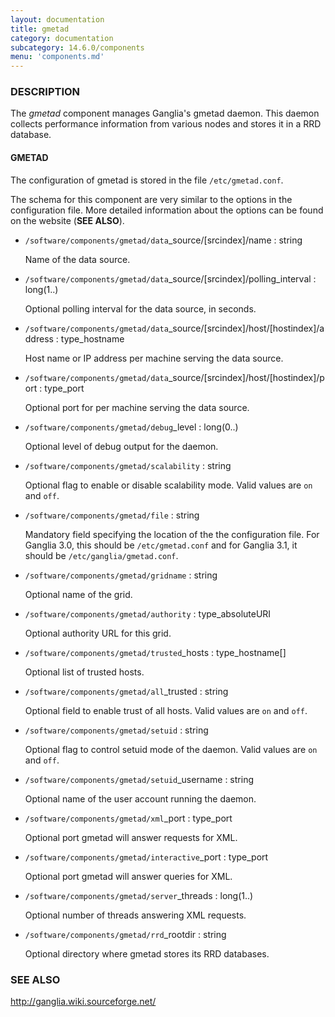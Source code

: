 ```yaml
---
layout: documentation
title: gmetad
category: documentation
subcategory: 14.6.0/components
menu: 'components.md'
---
```

### DESCRIPTION

The _gmetad_ component manages Ganglia's gmetad daemon.
This daemon collects performance information from various nodes and stores it in a RRD database.

#### GMETAD

The configuration of gmetad is stored in the file `/etc/gmetad.conf`.

The schema for this component are very similar to the options in the configuration file.
More detailed information about the options can be found on the website (__SEE ALSO__).

- `/software/components/gmetad/data`\_source/\[srcindex\]/name : string

    Name of the data source.

- `/software/components/gmetad/data`\_source/\[srcindex\]/polling\_interval : long(1..)

    Optional polling interval for the data source, in seconds.

- `/software/components/gmetad/data`\_source/\[srcindex\]/host/\[hostindex\]/address : type\_hostname

    Host name or IP address per machine serving the data source.

- `/software/components/gmetad/data`\_source/\[srcindex\]/host/\[hostindex\]/port : type\_port

    Optional port for per machine serving the data source.

- `/software/components/gmetad/debug`\_level : long(0..)

    Optional level of debug output for the daemon.

- `/software/components/gmetad/scalability` : string

    Optional flag to enable or disable scalability mode.
    Valid values are `on` and `off`.

- `/software/components/gmetad/file` : string

    Mandatory field specifying the location of the the configuration file.
    For Ganglia 3.0, this should be `/etc/gmetad.conf`
    and for Ganglia 3.1, it should be `/etc/ganglia/gmetad.conf`.

- `/software/components/gmetad/gridname` : string

    Optional name of the grid.

- `/software/components/gmetad/authority` : type\_absoluteURI

    Optional authority URL for this grid.

- `/software/components/gmetad/trusted`\_hosts : type\_hostname\[\]

    Optional list of trusted hosts.

- `/software/components/gmetad/all`\_trusted : string

    Optional field to enable trust of all hosts.
    Valid values are `on` and `off`.

- `/software/components/gmetad/setuid` : string

    Optional flag to control setuid mode of the daemon.
    Valid values are `on` and `off`.

- `/software/components/gmetad/setuid`\_username : string

    Optional name of the user account running the daemon.

- `/software/components/gmetad/xml`\_port : type\_port

    Optional port gmetad will answer requests for XML.

- `/software/components/gmetad/interactive`\_port : type\_port

    Optional port gmetad will answer queries for XML.

- `/software/components/gmetad/server`\_threads : long(1..)

    Optional number of threads answering XML requests.

- `/software/components/gmetad/rrd`\_rootdir : string

    Optional directory where gmetad stores its RRD databases.

### SEE ALSO

http://ganglia.wiki.sourceforge.net/
